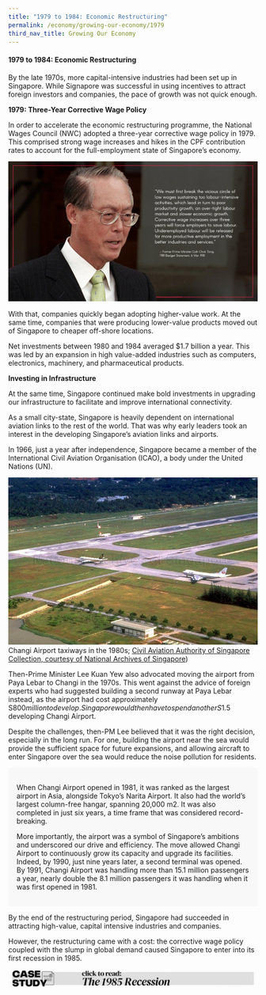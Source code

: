 ```yaml
---
title: "1979 to 1984: Economic Restructuring"
permalink: /economy/growing-our-economy/1979
third_nav_title: Growing Our Economy
---
```

#### 1979 to 1984: Economic Restructuring

By the late 1970s, more capital-intensive industries had been set up in Singapore. While Signapore was successful in using incentives to attract foreign investors and companies, the pace of growth was not quick enough.

**1979: Three-Year Corrective Wage Policy**

In order to accelerate the economic restructuring programme, the National Wages Council (NWC) adopted a three-year corrective wage policy in 1979. This comprised strong wage increases and hikes in the CPF contribution rates to account for the full-employment state of Singapore’s economy.

![Alt text for image on Isomer site](/images/economy/growing-our-economy/Screenshot%202020-10-19.png)

With that, companies quickly began adopting higher-value work. At the same time, companies that were producing lower-value products moved out of Singapore to cheaper off-shore locations.

Net investments between 1980 and 1984 averaged $1.7 billion a year. This was led by an expansion in high value-added industries such as computers, electronics, machinery, and pharmaceutical products.

**Investing in Infrastructure**

At the same time, Singapore continued make bold investments in upgrading our infrastructure to facilitate and improve international connectivity.

As a small city-state, Singapore is heavily dependent on international aviation links to the rest of the world. That was why early leaders took an interest in the developing Singapore’s aviation links and airports.

In 1966, just a year after independence, Singapore became a member of the International Civil Aviation Organisation (ICAO), a body under the United Nations (UN).

![Alt text for image on Isomer site](/images/economy/growing-our-economy/img0095.jpg)
Changi Airport taxiways in the 1980s; [Civil Aviation Authority of Singapore Collection, courtesy of National Archives of Singapore](https://www.nas.gov.sg/archivesonline/photographs/record-details/f37f49a4-1161-11e3-83d5-0050568939ad))

Then-Prime Minister Lee Kuan Yew also advocated moving the airport from Paya Lebar to Changi in the 1970s. This went against the advice of foreign experts who had suggested building a second runway at Paya Lebar instead, as the airport had cost approximately S$800 million to develop. Singapore would then have to spend another S$1.5 developing Changi Airport. 

Despite the challenges, then-PM Lee believed that it was the right decision, especially in the long run. For one, building the airport near the sea would provide the sufficient space for future expansions, and allowing aircraft to enter Singapore over the sea would reduce the noise pollution for residents. 

<div style="border:0px solid #0505f8;background-color:#f8f8f8;padding:1.2em;">
<p> When Changi Airport opened in 1981, it was ranked as the largest airport in Asia, alongside Tokyo’s Narita Airport. It also had the world’s largest column-free hangar, spanning 20,000 m2. It was also completed in just six years, a time frame that was considered record-breaking.</p>

<p>More importantly, the airport was a symbol of Singapore’s ambitions and underscored our drive and efficiency. The move allowed Changi Airport to continuously grow its capacity and upgrade its facilities. Indeed, by 1990, just nine years later, a second terminal was opened. By 1991, Changi Airport was handling more than 15.1 million passengers a year, nearly double the 8.1 million passengers it was handling when it was first opened in 1981.</p>
</div>
	
By the end of the restructuring period, Singapore had succeeded in attracting high-value, capital intensive industries and companies.

However, the restructuring came with a cost: the corrective wage policy coupled with the slump in global demand caused Singapore to enter into its first recession in 1985.
	
[![Alt text for image on Isomer site](/images/economy/growing-our-economy/Case%20Study_The%201985%20Recession.gif)](/economy/digging-deeper-case-studies/1985)